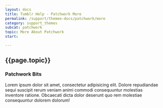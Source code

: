 ```yaml
---
layout: docs
title: Tumblr Help - Patchwork More
permalink: /support/themee-docs/patchwork/more
category: support_themes
subcat: patchwork
topic: More About Patchwork
start: 

---
```


## {{page.topic}}

### Patchwork Bits
Lorem ipsum dolor sit amet, consectetur adipisicing elit. Dolore repudiandae sequi suscipit rerum veniam animi commodi consequuntur molestias inventore ratione. Obcaecati dicta dolor deserunt quo rem molestiae consequuntur dolorem dolorum!